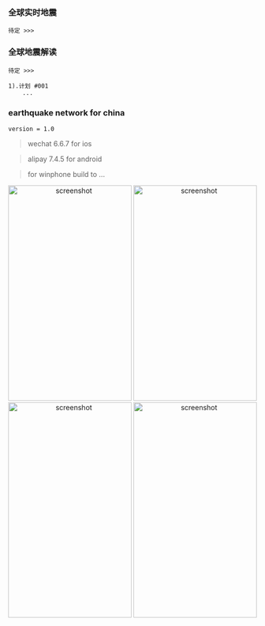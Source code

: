 ### 全球实时地震
	待定 >>>
### 全球地震解读
	待定 >>>

	1).计划 #001
		...
### earthquake network for china
	version = 1.0

> wechat 6.6.7 for ios 

> alipay 7.4.5 for android

> for winphone build to ...


<div align="center">
    <img src="./assets/home_one.jpg" alt="screenshot" title="screenshot" width="250" height="436" >
    <img src="./assets/map_one.jpg" alt="screenshot" title="screenshot" width="250" height="436" >
    <img src="./assets/home_two.jpg" alt="screenshot" title="screenshot" width="250" height="436" >
    <img src="./assets/map_two.jpg" alt="screenshot" title="screenshot" width="250" height="436" >
</div>